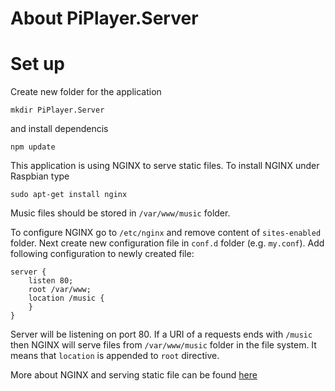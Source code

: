 # About PiPlayer.Server

# Set up
Create new folder for the application

`mkdir PiPlayer.Server`

and install dependencis

`npm update`

This application is using NGINX to serve static files. To install NGINX under Raspbian type

`sudo apt-get install nginx`

Music files should be stored in `/var/www/music` folder.

To configure NGINX go to `/etc/nginx` and remove content of `sites-enabled` folder. Next create new configuration file in `conf.d` folder (e.g. `my.conf`).
Add following configuration to newly created file:

    server {
        listen 80;
        root /var/www;
        location /music {
        }
    }
Server will be listening on port 80. If a URI of a requests ends with `/music` then NGINX will serve files from `/var/www/music` folder in the file system. It means that `location` is appended to `root` directive.

More about NGINX and serving static file can be found [here](https://docs.nginx.com/nginx/admin-guide/web-server/serving-static-content/)

